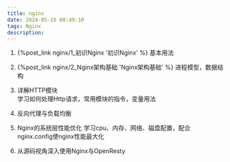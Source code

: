 ```yaml
---
title: nginx
date: 2024-05-16 08:49:10
tags: Nginx
description: 
---
```


1. {%post_link nginx/1_初识Nginx '初识Nginx' %}
    基本用法
2. {%post_link nginx/2_Nginx架构基础 'Nginx架构基础' %}
    进程模型，数据结构
3. 详解HTTP模块  
    学习如何处理Http请求，常用模块的指令，变量用法
4. 反向代理与负载均衡 
    
5. Nginx的系统层性能优化 
    学习cpu、内存、网络、磁盘配置，配合nginx.config使nginx性能最大化
6. 从源码视角深入使用Nginx与OpenResty